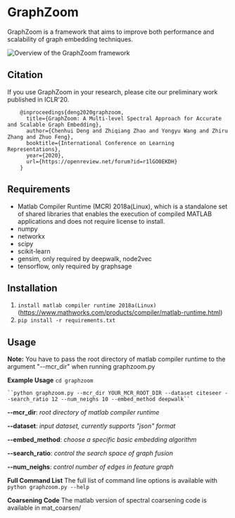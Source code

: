 GraphZoom
===============================

GraphZoom is a framework that aims to improve both performance and scalability of graph embedding techniques.

![Overview of the GraphZoom framework](https://github.com/cornell-zhang/GraphZoom/GraphZoom.png)

Citation
------------
If you use GraphZoom in your research, please cite our preliminary work
published in ICLR'20.

```
    @inproceedings{deng2020graphzoom,
      title={GraphZoom: A Multi-level Spectral Approach for Accurate and Scalable Graph Embedding},
      author={Chenhui Deng and Zhiqiang Zhao and Yongyu Wang and Zhiru Zhang and Zhuo Feng},
      booktitle={International Conference on Learning Representations},
      year={2020},
      url={https://openreview.net/forum?id=r1lGO0EKDH}
    }
```

Requirements
------------
* Matlab Compiler Runtime (MCR) 2018a(Linux), which is a standalone set of shared libraries that enables the execution of compiled MATLAB applications and does not require license to install.
* numpy
* networkx
* scipy
* scikit-learn
* gensim, only required by deepwalk, node2vec
* tensorflow, only required by graphsage

Installation
------------
1. `install matlab compiler runtime 2018a(Linux)` (https://www.mathworks.com/products/compiler/matlab-runtime.html)
2. `pip install -r requirements.txt`

Usage
-----

**Note:** You have to pass the root directory of matlab compiler runtime to the argument "--mcr\_dir" when running graphzoom.py

**Example Usage**
    ``cd graphzoom``

    ``python graphzoom.py --mcr_dir YOUR_MCR_ROOT_DIR --dataset citeseer --search_ratio 12 --num_neighs 10 --embed_method deepwalk``

**--mcr_dir**:  *root directory of matlab compiler runtime*

**--dataset**: *input dataset, currently supports "json" format*

**--embed_method**: *choose a specific basic embedding algorithm*

**--search_ratio**: *control the search space of graph fusion*

**--num_neighs**: *control number of edges in feature graph*


**Full Command List**
    The full list of command line options is available with ``python graphzoom.py --help``

**Coarsening Code**
    The matlab version of spectral coarsening code is available in mat_coarsen/

